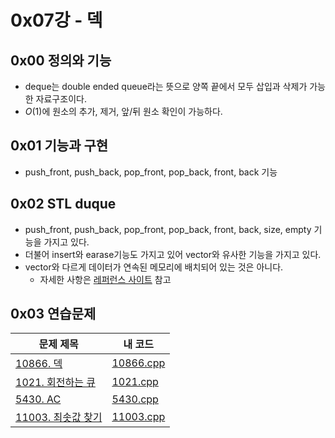 # 0x07강 - 덱

## 0x00 정의와 기능

- deque는 double ended queue라는 뜻으로 양쪽 끝에서 모두 삽입과 삭제가 가능한 자료구조이다.
- $O(1)$에 원소의 추가, 제거, 앞/뒤 원소 확인이 가능하다.

## 0x01 기능과 구현

- push_front, push_back, pop_front, pop_back, front, back 기능

## 0x02 STL duque

- push_front, push_back, pop_front, pop_back, front, back, size, empty 기능을 가지고 있다.
- 더불어 insert와 earase기능도 가지고 있어 vector와 유사한 기능을 가지고 있다.
- vector와 다르게 데이터가 연속된 메모리에 배치되어 있는 것은 아니다.
  + 자세한 사항은 [레퍼런스 사이트](https://www.cplusplus.com/reference/deque/deque/) 참고

## 0x03 연습문제

| 문제 제목                                                   | 내 코드                                                      |
| ----------------------------------------------------------- | ------------------------------------------------------------ |
| [10866. 덱](https://www.acmicpc.net/problem/10866)          | [10866.cpp](https://github.com/tommya98/Coding-test/blob/main/Baekjoon%20code/10866.cpp) |
| [1021. 회전하는 큐](https://www.acmicpc.net/problem/1021)   | [1021.cpp](https://github.com/tommya98/Coding-test/blob/main/Baekjoon%20code/1021.cpp) |
| [5430. AC](https://www.acmicpc.net/problem/5430)            | [5430.cpp](https://github.com/tommya98/Coding-test/blob/main/Baekjoon%20code/5430.cpp) |
| [11003. 최솟값 찾기](https://www.acmicpc.net/problem/11003) | [11003.cpp](https://github.com/tommya98/Coding-test/blob/main/Baekjoon%20code/11003.cpp) |


